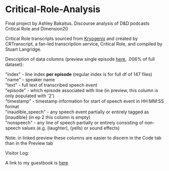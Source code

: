 # Critical-Role-Analysis
Final project by Ashley Bakaitus. Discourse analysis of D&amp;D podcasts Critical Role and Dimension20

Critical Role transcripts sourced from [Kryogenix](https://www.kryogenix.org/crsearch/html/index.html#c2) and created by CRTranscript, a fan-led transcription service, Critical Role, and compiled by Stuart Langridge.

Description of data columns (preview single episode [here](https://github.com/Data-Science-for-Linguists-2025/Critical-Role-Analysis/blob/main/data_samples/CR_ep2.csv), .006% of full dataset):

"index" - line index **per episode** (regular index is for full df of 147 files)<br>
"name" - speaker name<br>
"text" - full text of transcribed speech event<br>
"episode" - which episode associated with line (in preview, this column is only populated with '2')<br>
"timestamp" - timestamp information for start of speech event in HH:MM:SS format<br>
"inaudible_speech" - any speech event partially or entirely tagged as \[inaudible\] (in ep 2 this column is empty)<br>
"nonspeech" - any line of speech partially or entirely consisting of non-speech values (e.g. (laughter), (yells) or sound effects)

Note: in linked preview these columns are easier to discern in the Code tab than in the Preview tab

Visitor Log:

A link to my guestbook is [here](https://github.com/Data-Science-for-Linguists-2025/Class-Lounge/blob/main/guestbooks/ashley.md)

